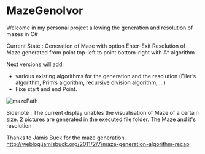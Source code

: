 # MazeGenolvor
Welcome in my personal project allowing the generation and resolution of mazes in C# 

Current State :
Generation of Maze with option Enter-Exit
Resolution of Maze generated from point top-left to point bottom-right with A* algorithm

Next versions will add:
  - various existing algorithms for the generation and the resolution (Eller’s algorithm, Prim’s algorithm, recursive division algorithm, ...)
  - Fixe start and end Point.

![mazePath](https://user-images.githubusercontent.com/29040375/111151418-ba755000-858f-11eb-89f6-b8802b8fbec8.png)

Sidenote :
The current display unables the visualisation of Maze of a certain size.
2 pictures are generated in the executed file folder. The Maze and it's resolution


Thanks to Jamis Buck for the maze generation.
http://weblog.jamisbuck.org/2011/2/7/maze-generation-algorithm-recap

